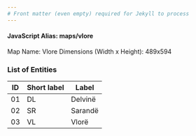 ```yaml
---
# Front matter (even empty) required for Jekyll to process
---
```


#### JavaScript Alias: maps/vlore

Map Name: Vlore
Dimensions (Width x Height): 489x594





### List of Entities

ID | Short label | Label
---|---|---|
01|DL|Delvinë
02|SR|Sarandë
03|VL|Vlorë

